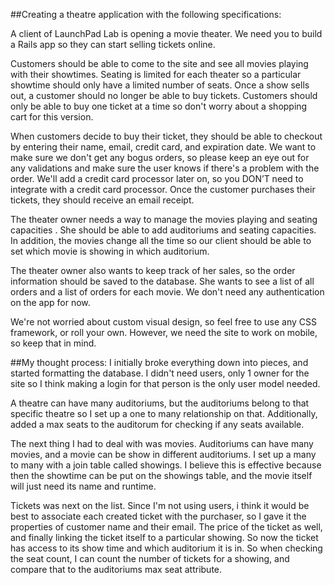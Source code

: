 ##Creating a theatre application with the following specifications: 

A client of LaunchPad Lab is opening a movie theater. We need you to build a Rails app so they can start selling tickets online.

Customers should be able to come to the site and see all movies playing with their showtimes. Seating is limited for each theater so a particular showtime should only have a limited number of seats. Once a show sells out, a customer should no longer be able to buy tickets. Customers should only be able to buy one ticket at a time so don't worry about a shopping cart for this version.

When customers decide to buy their ticket, they should be able to checkout by entering their name, email, credit card, and expiration date. We want to make sure we don't get any bogus orders, so please keep an eye out for any validations and make sure the user knows if there's a problem with the order. We'll add a credit card processor later on, so you DON’T need to integrate with a credit card processor. Once the customer purchases their tickets, they should receive an email receipt.

The theater owner needs a way to manage the movies playing and seating capacities . She should be able to add auditoriums and seating capacities. In addition, the movies change all the time so our client should be able to set which movie is showing in which auditorium.

The theater owner also wants to keep track of her sales, so the order information should be saved to the database. She wants to see a list of all orders and a list of orders for each movie. We don't need any authentication on the app for now.

We're not worried about custom visual design, so feel free to use any CSS framework, or roll your own. However, we need the site to work on mobile, so keep that in mind.

##My thought process:
I initially broke everything down into pieces, and started formatting the database. I didn't need users, only 1 owner for the site so I think making a login for that person is the only user model needed. 

A theatre can have many auditoriums, but the auditoriums belong to that specific theatre so I set up a one to many relationship on that. Additionally, added a max seats to the auditorum for checking if any seats available. 

The next thing I had to deal with was movies. Auditoriums can have many movies, and a movie can be show in different auditoriums. I set up a many to many with a join table called showings. I believe this is effective because then the showtime can be put on the showings table, and the movie itself will just need its name and runtime. 

Tickets was next on the list. Since I'm not using users, i think it would be best to associate each created ticket with the purchaser, so I gave it the properties of customer name and their email. The price of the ticket as well, and finally linking the ticket itself to a particular showing. So now the ticket has access to its show time and which auditorium it is in. So when checking the seat count, I can count the number of tickets for a showing, and compare that to the auditoriums max seat attribute.